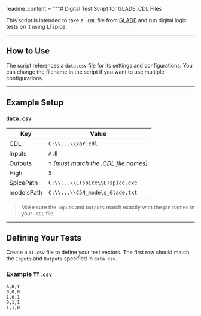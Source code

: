 readme_content = """# Digital Test Script for GLADE .CDL Files

This script is intended to take a `.CDL` file from [GLADE](https://github.com/gtkwave/gtkwave) and run digital logic tests on it using LTspice.

---

## How to Use

The script references a `data.csv` file for its settings and configurations. You can change the filename in the script if you want to use multiple configurations.

---

## Example Setup

### `data.csv`

| Key         | Value                                 |
|-------------|---------------------------------------|
| CDL         | `C:\\...\\xor.cdl`                    |
| Inputs      | `A,B`                                 |
| Outputs     | `Y` *(must match the .CDL file names)*|
| High        | `5`                                   |
| SpicePath   | `C:\\...\\LTspice\\LTspice.exe`       |
| modelsPath  | `C:\\...\\C5N_models_Glade.txt`       |

> Make sure the `Inputs` and `Outputs` match exactly with the pin names in your `.CDL` file.

---

## Defining Your Tests

Create a `TT.csv` file to define your test vectors. The first row should match the `Inputs` and `Outputs` specified in `data.csv`.

### Example `TT.csv`

```csv
A,B,Y
0,0,0
1,0,1
0,1,1
1,1,0